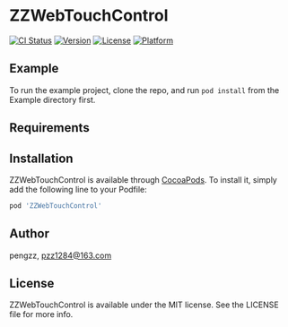 # ZZWebTouchControl

[![CI Status](https://img.shields.io/travis/pengzz/ZZWebTouchControl.svg?style=flat)](https://travis-ci.org/pengzz/ZZWebTouchControl)
[![Version](https://img.shields.io/cocoapods/v/ZZWebTouchControl.svg?style=flat)](https://cocoapods.org/pods/ZZWebTouchControl)
[![License](https://img.shields.io/cocoapods/l/ZZWebTouchControl.svg?style=flat)](https://cocoapods.org/pods/ZZWebTouchControl)
[![Platform](https://img.shields.io/cocoapods/p/ZZWebTouchControl.svg?style=flat)](https://cocoapods.org/pods/ZZWebTouchControl)

## Example

To run the example project, clone the repo, and run `pod install` from the Example directory first.

## Requirements

## Installation

ZZWebTouchControl is available through [CocoaPods](https://cocoapods.org). To install
it, simply add the following line to your Podfile:

```ruby
pod 'ZZWebTouchControl'
```

## Author

pengzz, pzz1284@163.com

## License

ZZWebTouchControl is available under the MIT license. See the LICENSE file for more info.
